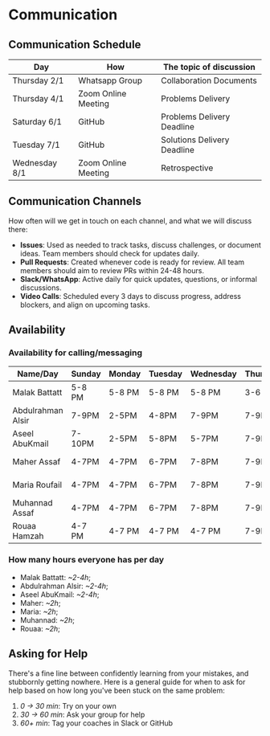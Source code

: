# Communication

## Communication Schedule

| Day | How  | The topic of discussion |
|-----------|------|-------------------------|
| Thursday 2/1 | Whatsapp Group | Collaboration Documents |
| Thursday 4/1 | Zoom Online Meeting | Problems Delivery |
| Saturday 6/1 | GitHub | Problems Delivery Deadline |
| Tuesday 7/1 | GitHub | Solutions Delivery Deadline |
| Wednesday 8/1 | Zoom Online Meeting | Retrospective |

## Communication Channels

How often will we get in touch on each channel, and what we will discuss there:

- **Issues**:  Used as needed to track tasks, discuss challenges, or document ideas.
 Team members should check for updates daily.
- **Pull Requests**: Created whenever code is ready for review. All team members
 should aim to review PRs within 24-48 hours.
- **Slack/WhatsApp**: Active daily for quick updates, questions, or informal discussions.
- **Video Calls**: Scheduled every 3 days to discuss progress, address blockers,
 and align on upcoming tasks.

## Availability

### Availability for calling/messaging

| Name/Day | Sunday | Monday | Tuesday | Wednesday| Thursday | Friday | Saturday|
|--------------|--------|---------|----------|----------|--------|-------|------|
| Malak Battatt| 5-8 PM| 5-8 PM | 5-8 PM | 5-8 PM |3-6 PM | 2-4 PM| 2-5 PM |
| Abdulrahman Alsir| 7-9PM| 2-5PM | 4-8PM | 7-9PM | 7-9PM | 6-8PM | 6-8PM |
| Aseel AbuKmail| 7-10PM| 2-5PM | 5-8PM | 5-7PM | 7-9PM | 6-10PM | 6-8PM |
| Maher Assaf | 4-7PM| 4-7PM | 6-7PM | 7-8PM | 7-9PM | 6-8PM | 6-8PM |
| Maria Roufail | 4-7PM| 4-7PM | 6-7PM | 7-8PM | 7-9PM | 6-8PM | 6-8PM |
| Muhannad Assaf | 4-7PM| 4-7PM | 6-7PM | 7-8PM | 7-9PM | 6-8PM | 6-8PM |
| Rouaa Hamzah | 4-7 PM| 4-7 PM | 4-7 PM | 4-7 PM | 7-9PM | | |

### How many hours everyone has per day

- Malak Battatt: _~2-4h_;
- Abdulrahman Alsir: _~2-4h_;
- Aseel AbuKmail: _~2-4h_;
- Maher: _~2h_;
- Maria: _~2h_;
- Muhannad: _~2h_;
- Rouaa: _~2h_;

## Asking for Help

There's a fine line between confidently learning from your mistakes, and
stubbornly getting nowhere. Here is a general guide for when to ask for help
based on how long you've been stuck on the same problem:

1. _0 -> 30 min_: Try on your own
2. _30 -> 60 min_: Ask your group for help
3. _60+ min_: Tag your coaches in Slack or GitHub
